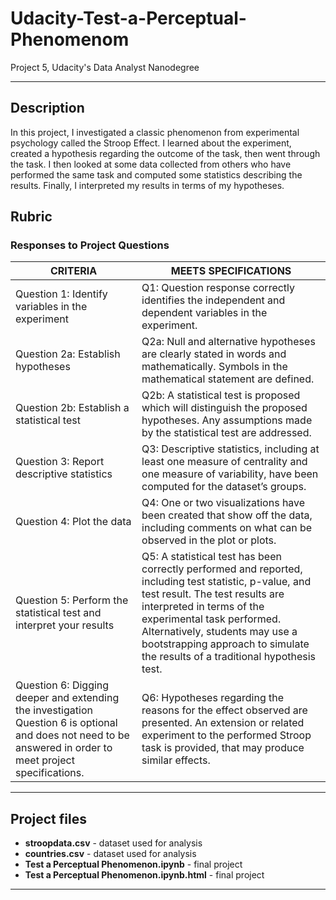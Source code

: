 # Udacity-Test-a-Perceptual-Phenomenom
Project 5, Udacity's Data Analyst Nanodegree

***

## Description
In this project, I investigated a classic phenomenon from experimental psychology called the Stroop Effect. I learned about the experiment, created a hypothesis regarding the outcome of the task, then went through the task. I then looked at some data collected from others who have performed the same task and computed some statistics describing the results. Finally, I interpreted my results in terms of my hypotheses.

## Rubric

### Responses to Project Questions
| CRITERIA                       | MEETS SPECIFICATIONS                                                       |
| ------------------------------ |----------------------------------------------------------------------------|
| Question 1: Identify variables in the experiment          | Q1: Question response correctly identifies the independent and dependent variables in the experiment. |
| Question 2a: Establish hypotheses  | Q2a: Null and alternative hypotheses are clearly stated in words and mathematically. Symbols in the mathematical statement are defined. |
| Question 2b: Establish a statistical test   | Q2b: A statistical test is proposed which will distinguish the proposed hypotheses. Any assumptions made by the statistical test are addressed. |
| Question 3: Report descriptive statistics   | Q3: Descriptive statistics, including at least one measure of centrality and one measure of variability, have been computed for the dataset’s groups. |
| Question 4: Plot the data  | Q4: One or two visualizations have been created that show off the data, including comments on what can be observed in the plot or plots.   |
| Question 5: Perform the statistical test and interpret your results   | Q5: A statistical test has been correctly performed and reported, including test statistic, p-value, and test result. The test results are interpreted in terms of the experimental task performed. Alternatively, students may use a bootstrapping approach to simulate the results of a traditional hypothesis test.   |
| Question 6: Digging deeper and extending the investigation Question 6 is optional and does not need to be answered in order to meet project specifications.   | Q6: Hypotheses regarding the reasons for the effect observed are presented. An extension or related experiment to the performed Stroop task is provided, that may produce similar effects.  |


***

## Project files
- **stroopdata.csv** - dataset used for analysis
- **countries.csv** - dataset used for analysis
- **Test a Perceptual Phenomenon.ipynb** - final project 
- **Test a Perceptual Phenomenon.ipynb.html** - final project 
***
